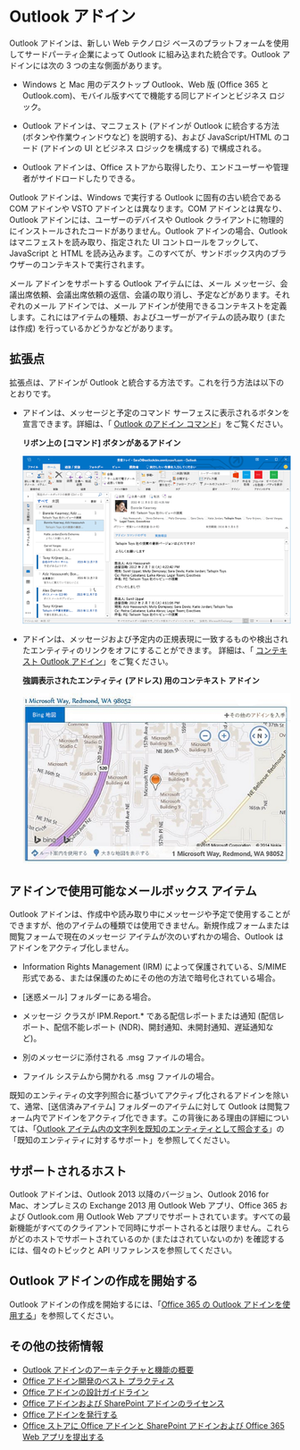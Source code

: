 
# <a name="outlook-addins"></a>Outlook アドイン

Outlook アドインは、新しい Web テクノロジ ベースのプラットフォームを使用してサードパーティ企業によって Outlook に組み込まれた統合です。Outlook アドインには次の 3 つの主な側面があります。


- Windows と Mac 用のデスクトップ Outlook、Web 版 (Office 365 と Outlook.com)、モバイル版すべてで機能する同じアドインとビジネス ロジック。
    
-  Outlook アドインは、マニフェスト (アドインが Outlook に統合する方法 (ボタンや作業ウィンドウなど) を説明する)、および JavaScript/HTML のコード (アドインの UI とビジネス ロジックを構成する) で構成される。
    
- Outlook アドインは、Office ストアから取得したり、エンドユーザーや管理者がサイドロードしたりできる。
    
Outlook アドインは、Windows で実行する Outlook に固有の古い統合である COM アドインや VSTO アドインとは異なります。COM アドインとは異なり、Outlook アドインには、ユーザーのデバイスや Outlook クライアントに物理的にインストールされたコードがありません。Outlook アドインの場合、Outlook はマニフェストを読み取り、指定された UI コントロールをフックして、JavaScript と HTML を読み込みます。このすべてが、サンドボックス内のブラウザーのコンテキストで実行されます。

メール アドインをサポートする Outlook アイテムには、メール メッセージ、会議出席依頼、会議出席依頼の返信、会議の取り消し、予定などがあります。それぞれのメール アドインでは、メール アドインが使用できるコンテキストを定義します。これにはアイテムの種類、およびユーザーがアイテムの読み取り (または作成) を行っているかどうかなどがあります。


## <a name="extension-points"></a>拡張点


拡張点は、アドインが Outlook と統合する方法です。これを行う方法は以下のとおりです。


- アドインは、メッセージと予定のコマンド サーフェスに表示されるボタンを宣言できます。詳細は、「 [Outlook のアドイン コマンド](../outlook/add-in-commands-for-outlook.md)」をご覧ください。
    
    **リボン上の [コマンド] ボタンがあるアドイン**

    ![アドイン コマンドの UI なし図形](../../images/41e46a9c-19ec-4ccc-98e6-a227283623d1.png)

- アドインは、メッセージおよび予定内の正規表現に一致するものや検出されたエンティティのリンクをオフにすることができます。 詳細は、「 [コンテキスト Outlook アドイン](../outlook/contextual-outlook-add-ins.md)」をご覧ください。
    
    **強調表示されたエンティティ (アドレス) 用のコンテキスト アドイン**

    ![カード内のコンテキスト アプリを示す](../../images/59bcabc2-7cb0-4b9b-bb9f-06089dca9c31.png)


## <a name="mailbox-items-available-to-addins"></a>アドインで使用可能なメールボックス アイテム


Outlook アドインは、作成中や読み取り中にメッセージや予定で使用することができますが、他のアイテムの種類では使用できません。新規作成フォームまたは閲覧フォームで現在のメッセージ アイテムが次のいずれかの場合、Outlook はアドインをアクティブ化しません。


- Information Rights Management (IRM) によって保護されている、S/MIME 形式である、または保護のためにその他の方法で暗号化されている場合。
    
- [迷惑メール] フォルダーにある場合。
    
- メッセージ クラスが IPM.Report.* である配信レポートまたは通知 (配信レポート、配信不能レポート (NDR)、開封通知、未開封通知、遅延通知など)。
    
- 別のメッセージに添付される .msg ファイルの場合。
    
- ファイル システムから開かれる .msg ファイルの場合。
    
既知のエンティティの文字列照合に基づいてアクティブ化されるアドインを除いて、通常、[送信済みアイテム] フォルダーのアイテムに対して Outlook は閲覧フォーム内でアドインをアクティブ化できます。この背後にある理由の詳細については、「[Outlook アイテム内の文字列を既知のエンティティとして照合する](../outlook/match-strings-in-an-item-as-well-known-entities.md)」の「既知のエンティティに対するサポート」を参照してください。


## <a name="supported-hosts"></a>サポートされるホスト


Outlook アドインは、Outlook 2013 以降のバージョン、Outlook 2016 for Mac、オンプレミスの Exchange 2013 用 Outlook Web アプリ、Office 365 および Outlook.com 用 Outlook Web アプリでサポートされています。すべての最新機能がすべてのクライアントで同時にサポートされるとは限りません。これらがどのホストでサポートされているのか (またはされていないのか) を確認するには、個々のトピックと API リファレンスを参照してください。


## <a name="get-started-building-outlook-addins"></a>Outlook アドインの作成を開始する


Outlook アドインの作成を開始するには、「[Office 365 の Outlook アドインを使用する](https://dev.outlook.com/MailAppsGettingStarted/GetStarted)」を参照してください。


## <a name="additional-resources"></a>その他の技術情報


- [Outlook アドインのアーキテクチャと機能の概要](../outlook/overview.md)
- [Office アドイン開発のベスト プラクティス](../../docs/overview/add-in-development-best-practices.md)
- [Office アドインの設計ガイドライン](../../docs/design/add-in-design.md)
- [Office アドインおよび SharePoint アドインのライセンス](http://msdn.microsoft.com/library/3e0e8ff6-66d6-44ff-b0c2-59108ebd9181%28Office.15%29.aspx)
- [Office アドインを発行する](../publish/publish.md)
- [Office ストアに Office アドインと SharePoint アドインおよび Office 365 Web アプリを提出する](http://msdn.microsoft.com/library/ff075782-1303-4517-91cc-b3d730e9b9ae%28Office.15%29.aspx)

